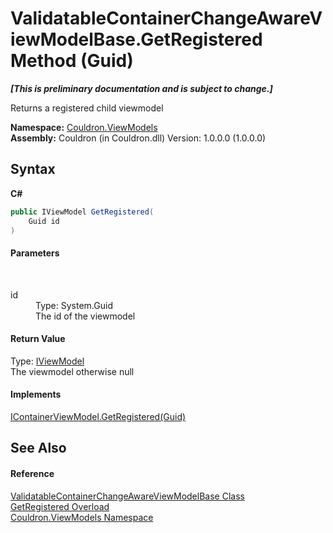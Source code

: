 # ValidatableContainerChangeAwareViewModelBase.GetRegistered Method (Guid)
 _**\[This is preliminary documentation and is subject to change.\]**_

Returns a registered child viewmodel

**Namespace:**&nbsp;<a href="N_Couldron_ViewModels">Couldron.ViewModels</a><br />**Assembly:**&nbsp;Couldron (in Couldron.dll) Version: 1.0.0.0 (1.0.0.0)

## Syntax

**C#**<br />
``` C#
public IViewModel GetRegistered(
	Guid id
)
```


#### Parameters
&nbsp;<dl><dt>id</dt><dd>Type: System.Guid<br />The id of the viewmodel</dd></dl>

#### Return Value
Type: <a href="T_Couldron_ViewModels_IViewModel">IViewModel</a><br />The viewmodel otherwise null

#### Implements
<a href="M_Couldron_ViewModels_IContainerViewModel_GetRegistered">IContainerViewModel.GetRegistered(Guid)</a><br />

## See Also


#### Reference
<a href="T_Couldron_ViewModels_ValidatableContainerChangeAwareViewModelBase">ValidatableContainerChangeAwareViewModelBase Class</a><br /><a href="Overload_Couldron_ViewModels_ValidatableContainerChangeAwareViewModelBase_GetRegistered">GetRegistered Overload</a><br /><a href="N_Couldron_ViewModels">Couldron.ViewModels Namespace</a><br />